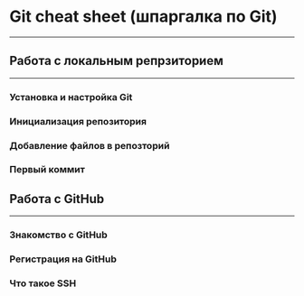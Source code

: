 # **Git cheat sheet (шпаргалка по Git)**
---
## Работа с локальным репрзиторием
---
### Установка и настройка Git

### Инициализация репозитория
### Добавление файлов в репозторий
### Первый коммит

## Работа с GitHub
---
### Знакомство с GitHub
### Регистрация на GitHub
### Что такое SSH

